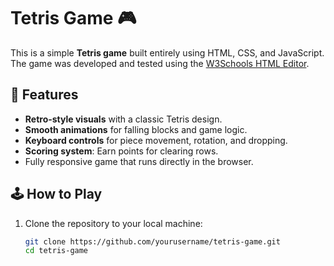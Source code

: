 # Tetris Game 🎮

This is a simple **Tetris game** built entirely using HTML, CSS, and JavaScript. The game was developed and tested using the [W3Schools HTML Editor](https://www.w3schools.com/html/html_editors.asp).

## 🎯 Features
- **Retro-style visuals** with a classic Tetris design.
- **Smooth animations** for falling blocks and game logic.
- **Keyboard controls** for piece movement, rotation, and dropping.
- **Scoring system**: Earn points for clearing rows.
- Fully responsive game that runs directly in the browser.

## 🕹️ How to Play
1. Clone the repository to your local machine:
   ```bash
   git clone https://github.com/yourusername/tetris-game.git
   cd tetris-game

